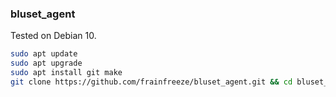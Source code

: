### bluset_agent

Tested on Debian 10.

```bash
sudo apt update
sudo apt upgrade
sudo apt install git make
git clone https://github.com/frainfreeze/bluset_agent.git && cd bluset_agent && make setup
```
